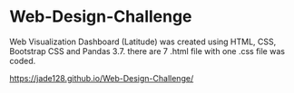 # Web-Design-Challenge
Web Visualization Dashboard (Latitude) was created using HTML, CSS, Bootstrap CSS and Pandas 3.7. there are 7 .html file with one .css file was coded.

https://jade128.github.io/Web-Design-Challenge/


